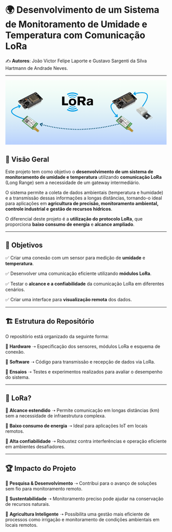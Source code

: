 # 🌍 Desenvolvimento de um Sistema de Monitoramento de Umidade e Temperatura com Comunicação LoRa

✍️ **Autores**: João Victor Felipe Laporte e Gustavo Sargenti da Silva Hartmann de Andrade Neves.

---
<p align="center">
  <img src="LoRa.png" alt="Imagem ilustrativa do projeto" width="700"/>
</p>

## 📌 Visão Geral

Este projeto tem como objetivo o **desenvolvimento de um sistema de monitoramento de umidade e temperatura** utilizando **comunicação LoRa** (Long Range) sem a necessidade de um gateway intermediário.

O sistema permite a coleta de dados ambientais (temperatura e humidade) e a transmissão dessas informações a longas distâncias, tornando-o ideal para aplicações em **agricultura de precisão, monitoramento ambiental, controle industrial e gestão de recursos hídricos**.

O diferencial deste projeto é a **utilização do protocolo LoRa**, que proporciona **baixo consumo de energia** e **alcance ampliado**.

---

## 🎯 Objetivos

✅ Criar uma conexão com um sensor para medição de **umidade** e **temperatura**.

✅ Desenvolver uma comunicação eficiente utilizando **módulos LoRa**.

✅ Testar o **alcance e a confiabilidade** da comunicação LoRa em diferentes cenários.

✅ Criar uma interface para **visualização remota** dos dados.

---

## 🏗️ Estrutura do Repositório

O repositório está organizado da seguinte forma:

📁 **Hardware** ➝ Especificação dos sensores, módulos LoRa e esquema de conexão.

📁 **Software** ➝ Código para transmissão e recepção de dados via LoRa.

📁 **Ensaios** ➝ Testes e experimentos realizados para avaliar o desempenho do sistema.

---

## 📡 LoRa?

🔹 **Alcance estendido** ➝ Permite comunicação em longas distâncias (km) sem a necessidade de infraestrutura complexa.

🔹 **Baixo consumo de energia** ➝ Ideal para aplicações IoT em locais remotos.

🔹 **Alta confiabilidade** ➝ Robustez contra interferências e operação eficiente em ambientes desafiadores.

---

## 🏆 Impacto do Projeto

🔬 **Pesquisa & Desenvolvimento** ➝ Contribui para o avanço de soluções sem fio para monitoramento remoto.

🌱 **Sustentabilidade** ➝ Monitoramento preciso pode ajudar na conservação de recursos naturais.

🚜 **Agricultura Inteligente** ➝ Possibilita uma gestão mais eficiente de processos como irrigação e monitoramento de condições ambientais em locais remotos.


